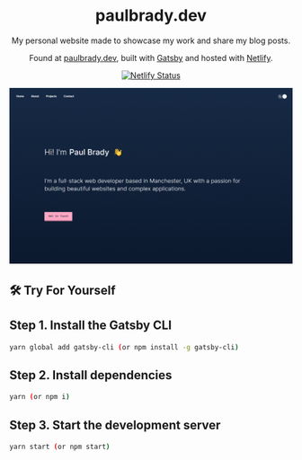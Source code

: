 <h1 align="center">
  paulbrady.dev
</h1>
<p align="center">
  My personal website made to showcase my work and share my blog posts. 
</p>
<p align="center">
  Found at <a href="https://paulbrady.dev" target="_blank">paulbrady.dev</a>, built with <a href="https://www.gatsbyjs.org/" target="_blank">Gatsby</a> and hosted with <a href="https://www.netlify.com/" target="_blank">Netlify</a>.
</p>
<p align="center">
  <a href="https://app.netlify.com/sites/paulbrady/deploys" target="_blank">
    <img src="https://api.netlify.com/api/v1/badges/e9a59c26-9f13-4c19-b62c-9b6982990106/deploy-status" alt="Netlify Status" />
  </a>
</p>
<a href="https://paulbrady.dev" target="_blank">
  <img src="https://raw.githubusercontent.com/bradypp/personal-website/master/src/assets/images/demo.png" alt="repo demo">
</a>

## 🛠 Try For Yourself

## Step 1. Install the Gatsby CLI

```sh
yarn global add gatsby-cli (or npm install -g gatsby-cli)
```

## Step 2. Install dependencies

```sh
yarn (or npm i)
```

## Step 3. Start the development server

```sh
yarn start (or npm start)
```
